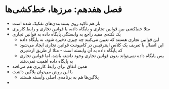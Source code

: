# فصل هفدهم: مرزها، خط‌کشی‌ها

- باز هم تاکید روی بسته‌بندی‌های تفکیک شده است
- مثلا خط‌کشی بین قوانین تجاری و پایگاه داده، یا قوانین تجاری و رابط کاربری
- یک نکته‌ی مفید راجع به وابستگی پایگاه داده به قوانین تجاری
    - این قوانین تجاری هستند که تعیین می‌کنند چه چیزی ذخیره شود، نه پایگاه داده
    - این اتصال با تعریف یک کلاس اینترفیس در کامپوننت قوانین تجاری ایجاد می‌شود که پایگاه داده به آن وابسته است - مثلا از طریق ارث‌بری
    - پس پایگاه داده نمی‌تواند بدون قوانین تجاری وجود داشته باشد، اما قوانین تجاری به پایگاه داده اهمیت نمی‌دهند
- همین اتفاق برای رابط کاربری هم می‌افتد
- با این روش می‌توان پلاگین داشت
    - پلاگین‌ها هم به برنامه‌ی اصلی وابسته هستند
-